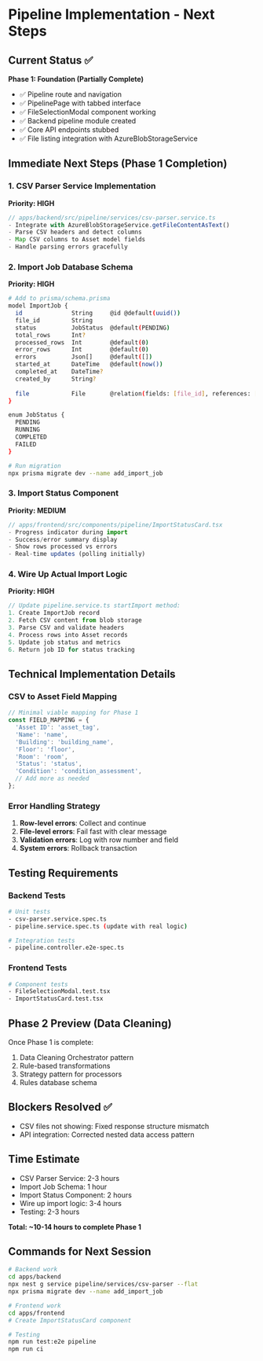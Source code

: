 # Pipeline Implementation - Next Steps

## Current Status ✅
**Phase 1: Foundation (Partially Complete)**
- ✅ Pipeline route and navigation
- ✅ PipelinePage with tabbed interface  
- ✅ FileSelectionModal component working
- ✅ Backend pipeline module created
- ✅ Core API endpoints stubbed
- ✅ File listing integration with AzureBlobStorageService

## Immediate Next Steps (Phase 1 Completion)

### 1. CSV Parser Service Implementation
**Priority: HIGH**
```typescript
// apps/backend/src/pipeline/services/csv-parser.service.ts
- Integrate with AzureBlobStorageService.getFileContentAsText()
- Parse CSV headers and detect columns
- Map CSV columns to Asset model fields
- Handle parsing errors gracefully
```

### 2. Import Job Database Schema
**Priority: HIGH**
```bash
# Add to prisma/schema.prisma
model ImportJob {
  id              String     @id @default(uuid())
  file_id         String
  status          JobStatus  @default(PENDING)
  total_rows      Int?
  processed_rows  Int        @default(0)
  error_rows      Int        @default(0)
  errors          Json[]     @default([])
  started_at      DateTime   @default(now())
  completed_at    DateTime?
  created_by      String?
  
  file            File       @relation(fields: [file_id], references: [id])
}

enum JobStatus {
  PENDING
  RUNNING
  COMPLETED
  FAILED
}

# Run migration
npx prisma migrate dev --name add_import_job
```

### 3. Import Status Component
**Priority: MEDIUM**
```typescript
// apps/frontend/src/components/pipeline/ImportStatusCard.tsx
- Progress indicator during import
- Success/error summary display
- Show rows processed vs errors
- Real-time updates (polling initially)
```

### 4. Wire Up Actual Import Logic
**Priority: HIGH**
```typescript
// Update pipeline.service.ts startImport method:
1. Create ImportJob record
2. Fetch CSV content from blob storage
3. Parse CSV and validate headers
4. Process rows into Asset records
5. Update job status and metrics
6. Return job ID for status tracking
```

## Technical Implementation Details

### CSV to Asset Field Mapping
```typescript
// Minimal viable mapping for Phase 1
const FIELD_MAPPING = {
  'Asset ID': 'asset_tag',
  'Name': 'name',
  'Building': 'building_name',
  'Floor': 'floor',
  'Room': 'room',
  'Status': 'status',
  'Condition': 'condition_assessment',
  // Add more as needed
};
```

### Error Handling Strategy
1. **Row-level errors**: Collect and continue
2. **File-level errors**: Fail fast with clear message
3. **Validation errors**: Log with row number and field
4. **System errors**: Rollback transaction

## Testing Requirements

### Backend Tests
```bash
# Unit tests
- csv-parser.service.spec.ts
- pipeline.service.spec.ts (update with real logic)

# Integration tests  
- pipeline.controller.e2e-spec.ts
```

### Frontend Tests
```bash
# Component tests
- FileSelectionModal.test.tsx
- ImportStatusCard.test.tsx
```

## Phase 2 Preview (Data Cleaning)
Once Phase 1 is complete:
1. Data Cleaning Orchestrator pattern
2. Rule-based transformations
3. Strategy pattern for processors
4. Rules database schema

## Blockers Resolved ✅
- CSV files not showing: Fixed response structure mismatch
- API integration: Corrected nested data access pattern

## Time Estimate
- CSV Parser Service: 2-3 hours
- Import Job Schema: 1 hour  
- Import Status Component: 2 hours
- Wire up import logic: 3-4 hours
- Testing: 2-3 hours

**Total: ~10-14 hours to complete Phase 1**

## Commands for Next Session
```bash
# Backend work
cd apps/backend
npx nest g service pipeline/services/csv-parser --flat
npx prisma migrate dev --name add_import_job

# Frontend work  
cd apps/frontend
# Create ImportStatusCard component

# Testing
npm run test:e2e pipeline
npm run ci
```